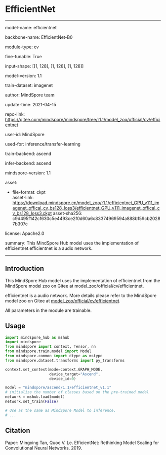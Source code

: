 # EfficientNet

---

model-name: efficientnet

backbone-name: EfficientNet-B0

module-type: cv

fine-tunable: True

input-shape: [[1, 128], [1, 128], [1, 128]]

model-version: 1.1

train-dataset: imagenet

author: MindSpore team

update-time: 2021-04-15

repo-link: <https://gitee.com/mindspore/mindspore/tree/r1.1/model_zoo/official/cv/efficientnet>

user-id: MindSpore

used-for: inference/transfer-learning

train-backend: ascend

infer-backend: ascend

mindspore-version: 1.1

asset:

  -
    file-format: ckpt  
    asset-link: <https://download.mindspore.cn/model_zoo/r1.1/efficientnet_GPU_v111_imagenet_offical_cv_bs128_loss3/efficientnet_GPU_v111_imagenet_offical_cv_bs128_loss3.ckpt>
    asset-sha256: c9d495f142cf630c5e4493ce2f0d60a6c83374969594a888b159cb20287b307c

license: Apache2.0

summary: This MindSpore Hub model uses the implementation of efficientnet.efficientnet is a audio network.

---

## Introduction

This MindSpore Hub model uses the implementation of efficientnet from the MindSpore model zoo on Gitee at model_zoo/official/cv/efficientnet.

efficientnet is a audio network. More details please refer to the MindSpore model zoo on Gitee at [model_zoo/official/cv/efficientnet](https://gitee.com/mindspore/mindspore/blob/r1.1/model_zoo/official/cv/efficientnet/README.md).

All parameters in the module are trainable.

## Usage

```python
import mindspore_hub as mshub
import mindspore
from mindspore import context, Tensor, nn
from mindspore.train.model import Model
from mindspore.common import dtype as mstype
from mindspore.dataset.transforms import py_transforms

context.set_context(mode=context.GRAPH_MODE,
                    device_target="Ascend",
                    device_id=0)

model = "mindspore/ascend/1.1/efficientnet_v1.1"
# initialize the number of classes based on the pre-trained model
network = mshub.load(model)
network.set_train(False)

# Use as the same as MindSpore Model to inference.
# ...
```

## Citation

Paper: Mingxing Tan, Quoc V. Le. EfficientNet: Rethinking Model Scaling for Convolutional Neural Networks. 2019.
